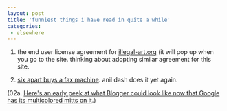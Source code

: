 ```yaml
---
layout: post
title: 'funniest things i have read in quite a while'
categories:
 - elsewhere
---
```


01. the end user license agreement for <a href="http://www.illegal-art.org/">illegal-art.org</a> (it will pop up when you go to the site. thinking about adopting similar agreement for this site.



02. <a href="http://www.dashes.com/anil/index.php?archives/005135.php">six apart buys a fax machine</a>. anil dash does it yet again.



(02a. <a href="http://www.kottke.org/03/02/030217you_put_blog.html">Here's an early peek at what Blogger could look like now that Google has its multicolored mitts on it</a>.)

